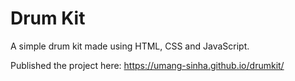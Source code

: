 # Drum Kit
A simple drum kit made using HTML, CSS and JavaScript.

Published the project here: https://umang-sinha.github.io/drumkit/
